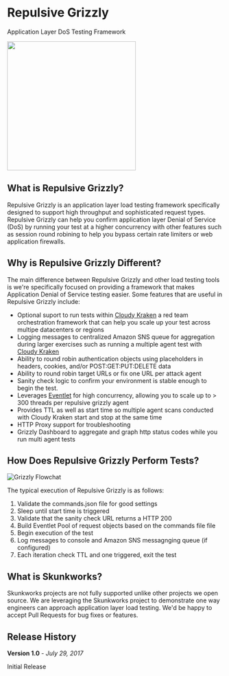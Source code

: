 # Repulsive Grizzly
Application Layer DoS Testing Framework

<img src="http://i.imgur.com/ELSsnaw.jpg" width="300">

## What is Repulsive Grizzly?
Repulsive Grizzly is an application layer load testing framework specifically designed to support high throughput and sophisticated request types.  Repulsive Grizzly can help you confirm application layer Denial of Service (DoS) by running your test at a higher concurrency with other features such as session round robining to help you bypass certain rate limiters or web application firewalls.  

## Why is Repulsive Grizzly Different?
The main difference between Repulsive Grizzly and other load testing tools is we're specifically focused on providing a framework that makes Application Denial of Service testing easier.  Some features that are useful in Repulsive Grizzly include:
* Optional suport to run tests within [Cloudy Kraken](https://github.com/netflix-skunkworks/cloudy-kraken) a red team orchestration framework that can help you scale up your test across multipe datacenters or regions
* Logging messages to centralized Amazon SNS queue for aggregation during larger exercises such as running a multiple agent test with [Cloudy Kraken](https://github.com/netflix-skunkworks/cloudy-kraken)
* Ability to round robin authentication objects using placeholders in headers, cookies, and/or POST:GET:PUT:DELETE data
* Ability to round robin target URLs or fix one URL per attack agent
* Sanity check logic to confirm your environment is stable enough to begin the test. 
* Leverages [Eventlet](http://eventlet.net/) for high concurrency, allowing you to scale up to > 300 threads per repulsive grizzly agent
* Provides TTL as well as start time so multiple agent scans conducted with Cloudy Kraken start and stop at the same time
* HTTP Proxy support for troubleshooting
* Grizzly Dashboard to aggregate and graph http status codes while you run multi agent tests

## How Does Repulsive Grizzly Perform Tests?
![Grizzly Flowchat](https://i.imgur.com/DxBdLXU.png)

The typical execution of Repulsive Grizzly is as follows:

1. Validate the commands.json file for good settings
2. Sleep until start time is triggered
3. Validate that the sanity check URL returns a HTTP 200
4. Build Eventlet Pool of request objects based on the commands file file
5. Begin execution of the test
6. Log messages to console and Amazon SNS messagnging queue (if configured)
7. Each iteration check TTL and one triggered, exit the test

## What is Skunkworks?
Skunkworks projects are not fully supported unlike other projects we open source.  We are leveraging the Skunkworks project to demonstrate one way engineers can approach application layer load testing.  We'd be happy to accept Pull Requests for bug fixes or features.  

## Release History ##

**Version 1.0** - *July 29, 2017*

Initial Release
